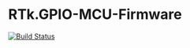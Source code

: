 # RTk.GPIO-MCU-Firmware
[![Build Status](http://rtkjenkins.servehalflife.com:8120/job/RTk.GPIO-MCU-Code/badge/icon)](http://rtkjenkins.servehalflife.com:8120/job/RTk.GPIO%20MCU%20Code/)
